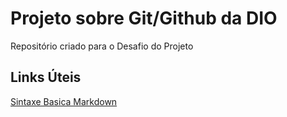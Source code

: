 # Projeto sobre Git/Github da DIO
Repositório criado para o Desafio do Projeto


## Links Úteis
[Sintaxe Basica Markdown](https://www.markdownguide.org/basic-syntax/)

